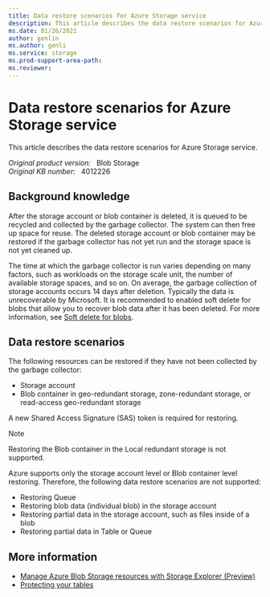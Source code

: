 ```yaml
---
title: Data restore scenarios for Azure Storage service
description: This article describes the data restore scenarios for Azure Storage service.
ms.date: 01/26/2021
author: genlin
ms.author: genli
ms.service: storage
ms.prod-support-area-path: 
ms.reviewer: 
---
```

# Data restore scenarios for Azure Storage service

This article describes the data restore scenarios for Azure Storage service.  

_Original product version:_ &nbsp; Blob Storage  
_Original KB number:_ &nbsp; 4012226

## Background knowledge

After the storage account or blob container is deleted, it is queued to be recycled and collected by the garbage collector. The system can then free up space for reuse. The deleted storage account or blob container may be restored if the garbage collector has not yet run and the storage space is not yet cleaned up. 

The time at which the garbage collector is run varies depending on many factors, such as workloads on the storage scale unit, the number of available storage spaces, and so on. On average, the garbage collection of storage accounts occurs 14 days after deletion. Typically the data is unrecoverable by Microsoft. It is recommended to enabled soft delete for blobs that allow you to recover blob data after it has been deleted. For more information, see [Soft delete for blobs](/azure/storage/blobs/soft-delete-blob-overview).

## Data restore scenarios

The following resources can be restored if they have not been collected by the garbage collector:

- Storage account 
- Blob container in geo-redundant storage, zone-redundant storage, or read-access geo-redundant storage 

A new Shared Access Signature (SAS) token is required for restoring.
> [!NOTE]
> Restoring the Blob container in the Local redundant storage is not supported.

Azure supports only the storage account level or Blob container level restoring. Therefore, the following data restore scenarios are not supported:

- Restoring Queue 
- Restoring blob data (individual blob) in the storage account 
- Restoring partial data in the storage account, such as files inside of a blob 
- Restoring partial data in Table or Queue  

## More information

- [Manage Azure Blob Storage resources with Storage Explorer (Preview)](/azure/vs-azure-tools-storage-explorer-blobs) 
- [Protecting your tables](https://azure.microsoft.com/blog/)  
